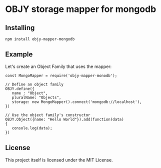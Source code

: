 # OBJY storage mapper for mongodb

## Installing

```
npm install objy-mapper-mongodb
```


## Example

Let's create an Object Family that uses the mapper:

```
const MongoMapper = require('objy-mapper-monodb');

// Define an object family
OBJY.define({
   name : "Object",
   pluralName: "Objects",
   storage: new MongoMapper().connect('mongodb://localhost'),
})

// Use the object family's constructor
OBJY.Object({name: "Hello World"}).add(function(data)
{
   console.log(data);
})
```

## License

This project itself is licensed under the MIT License. 
